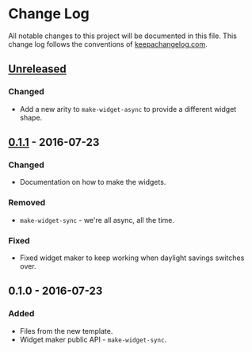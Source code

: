 # Change Log
All notable changes to this project will be documented in this file. This change log follows the conventions of [keepachangelog.com](http://keepachangelog.com/).

## [Unreleased]
### Changed
- Add a new arity to `make-widget-async` to provide a different widget shape.

## [0.1.1] - 2016-07-23
### Changed
- Documentation on how to make the widgets.

### Removed
- `make-widget-sync` - we're all async, all the time.

### Fixed
- Fixed widget maker to keep working when daylight savings switches over.

## 0.1.0 - 2016-07-23
### Added
- Files from the new template.
- Widget maker public API - `make-widget-sync`.

[Unreleased]: https://github.com/your-name/statement-parser/compare/0.1.1...HEAD
[0.1.1]: https://github.com/your-name/statement-parser/compare/0.1.0...0.1.1
